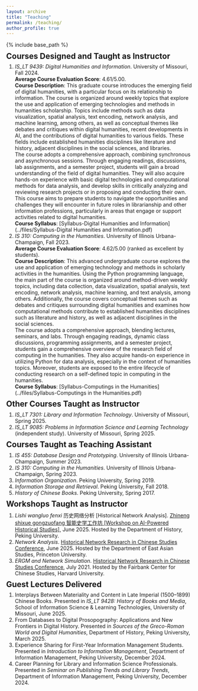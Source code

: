 ```yaml
---
layout: archive
title: "Teaching"
permalink: /teaching/
author_profile: true
---
```


{% include base_path %}

<p style="margin-top: -20px;"></p>

## Courses Designed and Taught as Instructor

<p style="margin-top: -10px;"></p>

1. <i>IS_LT 9439: Digital Humanities and Information</i>. University of Missouri, Fall 2024.<br><b>Average Course Evaluation Score</b>: 4.61/5.00.<br><b>Course Description</b>: This graduate course introduces the emerging field of digital humanities, with a particular focus on its relationship to information. The course is organized around weekly topics that explore the use and application of emerging technologies and methods in humanities scholarship. Topics include methods such as data visualization, spatial analysis, text encoding, network analysis, and machine learning, among others, as well as conceptual themes like debates and critiques within digital humanities, recent developments in AI, and the contributions of digital humanities to various fields. These fields include established humanities disciplines like literature and history, adjacent disciplines in the social sciences, and libraries.<br>The course adopts a comprehensive approach, combining synchronous and asynchronous sessions. Through engaging readings, discussions, lab assignments, and a semester project, students will gain a broad understanding of the field of digital humanities. They will also acquire hands-on experience with basic digital technologies and computational methods for data analysis, and develop skills in critically analyzing and reviewing research projects or in proposing and conducting their own. This course aims to prepare students to navigate the opportunities and challenges they will encounter in future roles in librarianship and other information professions, particularly in areas that engage or support activities related to digital humanities.<br><b>Course Syllabus</b>: [Syllabus-Digital Humanities and Information](../files/Syllabus-Digital Humanities and Information.pdf)
2. <i>IS 310: Computing in the Humanities</i>. University of Illinois Urbana-Champaign, Fall 2023.<br><b>Average Course Evaluation Score</b>: 4.62/5.00 (ranked as excellent by students).<br><b>Course Description</b>: This advanced undergraduate course explores the use and application of emerging technology and methods in scholarly activities in the humanities. Using the Python programming language, the main part of the course is organized around method-driven weekly topics, including data collection, data visualization, spatial analysis, text encoding, network analysis, machine learning, and text analysis, among others. Additionally, the course covers conceptual themes such as debates and critiques surrounding digital humanities and examines how computational methods contribute to established humanities disciplines such as literature and history, as well as adjacent disciplines in the social sciences.<br>The course adopts a comprehensive approach, blending lectures, seminars, and labs. Through engaging readings, dynamic class discussions, programming assignments, and a semester project, students gain a comprehensive overview of the research field of computing in the humanities. They also acquire hands-on experience in utilizing Python for data analysis, especially in the context of humanities topics. Moreover, students are exposed to the entire lifecycle of conducting research on a self-defined topic in computing in the humanities.<br><b>Course Syllabus</b>: [Syllabus-Computings in the Humanities](../files/Syllabus-Computings in the Humanities.pdf)

<p style="margin-top: -20px;"></p>

## Other Courses Taught as Instructor

<p style="margin-top: -10px;"></p>

1. <i>IS_LT 7301: Library and Information Technology</i>. University of Missouri, Spring 2025.
2. <i>IS_LT 9085: Problems in Information Science and Learning Technology</i> (independent study). University of Missouri, Spring 2025.

<p style="margin-top: -20px;"></p>

## Courses Taught as Teaching Assistant

<p style="margin-top: -10px;"></p>

1. <i>IS 455: Database Design and Prototyping</i>. University of Illinois Urbana-Champaign, Summer 2023.
2. <i>IS 310: Computing in the Humanities</i>. University of Illinois Urbana-Champaign, Spring 2023.
3. <i>Information Organization</i>. Peking University, Spring 2019.
4. <i>Information Storage and Retrieval</i>. Peking University, Fall 2018.
5. <i>History of Chinese Books</i>. Peking University, Spring 2017.

<p style="margin-top: -20px;"></p>

## Workshops Taught as Instructor

<p style="margin-top: -10px;"></p>

1. <i>Lishi wangluo fenxi</i> 历史网络分析 [Historical Network Analysis]. [Zhineng shixue gongzuofang 智能史学工作坊 [Workshop on AI-Powered Historical Studies]](https://news.pku.edu.cn/xwzh/bb6cda4c61fb40d998096185f95632fb.htm), June 2025. Hosted by the Department of History, Peking University.
2. <i>Network Analysis</i>. [Historical Network Research in Chinese Studies Conference](https://chinesedh2025.eas.princeton.edu), June 2025. Hosted by the Department of East Asian Studies, Princeton University.
3. <i>ERGM and Network Simulation</i>. [Historical Network Research in Chinese Studies Conference](https://fccsdigitalchina.github.io/hnrcs2021), July 2021. Hosted by the Fairbank Center for Chinese Studies, Harvard University.

<p style="margin-top: -20px;"></p>

## Guest Lectures Delivered

<p style="margin-top: -10px;"></p>

1. Interplays Between Materiality and Content in Late Imperial (1500–1899) Chinese Books. Presented in <i>IS_LT 9428: History of Books and Media</i>, School of Information Science & Learning Technologies, University of Missouri, June 2025.
2. From Databases to Digital Prosopography: Applications and New Frontiers in Digital History. Presented in <i>Sources of the Greco-Roman World and Digital Humanities</i>, Department of History, Peking University, March 2025.
3. Experience Sharing for First-Year Information Management Students. Presented in <i>Introduction to Information Management</i>, Department of Information Management, Peking University, December 2024.
4. Career Planning for Library and Information Science Professionals. Presented in <i> Seminar on Publishing Trends and Library Trends</i>, Department of Information Management, Peking University, December 2024.
